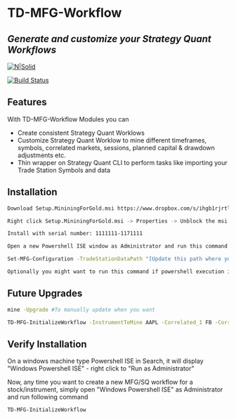 # TD-MFG-Workflow
## _Generate and customize your Strategy Quant Workflows_

[![N|Solid](https://cldup.com/dTxpPi9lDf.thumb.png)](https://nodesource.com/products/nsolid)

[![Build Status](https://travis-ci.org/joemccann/dillinger.svg?branch=master)](https://travis-ci.org/joemccann/dillinger)

## Features

With TD-MFG-Workflow Modules you can

- Create consistent Strategy Quant Worklows
- Customize Strategy Quant Worklow to mine different timeframes, symbols, correlated markets, sessions, planned capital & drawdown adjustments etc.
- Thin wrapper on Strategy Quant CLI to perform tasks like importing your Trade Station Symbols and data

## Installation

```sh
Download Setup.MininingForGold.msi https://www.dropbox.com/s/ihgb1rjrtlwq2hn/Setup.MiningForGold.msi?dl=0
```
```sh
Right click Setup.MininingForGold.msi -> Properties -> Unblock the msi file
```
```sh
Install with serial number: 1111111-1171111
```
```sh
Open a new Powershell ISE window as Administrator and run this command mine -Upgrade
```
```sh
Set-MFG-Configuration -TradeStationDataPath "[Update this path where you keep Trade Station CSV files]"
```
```sh
Optionally you might want to run this command if powershell execution is blocked on your machine. Set-ExecutionPolicy -ExecutionPolicy Unrestricted # Run this as Admin in Powershell ISE
```

## Future Upgrades

```sh
mine -Upgrade #To manually update when you want
```
```sh
TD-MFG-InitializeWorkflow -InstrumentToMine AAPL -Correlated_1 FB -Correlated_2 TSLA -InitialCapital 25000 -Drawdown 5000 -MaxStrategies 1500
```

## Verify Installation

On a windows machine type Powershell ISE in Search, it will display "Windows Powershell ISE" - right click to "Run as Administrator"

Now, any time you want to create a new MFG/SQ workflow for a stock/instrument, simply open "Windows Powershell ISE" as Administrator and run following command 

```sh
TD-MFG-InitializeWorkflow
```
